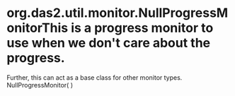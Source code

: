 # org.das2.util.monitor.NullProgressMonitorThis is a progress monitor to use when we don't care about the progress.

 Further, this can act as a base class for other monitor types.
NullProgressMonitor( )



